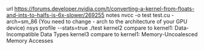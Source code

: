 url
https://forums.developer.nvidia.com/t/converting-a-kernel-from-floats-and-ints-to-halfs-is-6x-slower/269255
notes
nvcc -o test test.cu -arch=sm_86 (You need to change - arch to the architecture of your GPU device)
nsys profile --stats=true ./test
kernel2 compare to kernel1: Data-Incompatible Data Types
kernel3 compare to kernel1: Memory-Uncoalesced Memory Accesses
